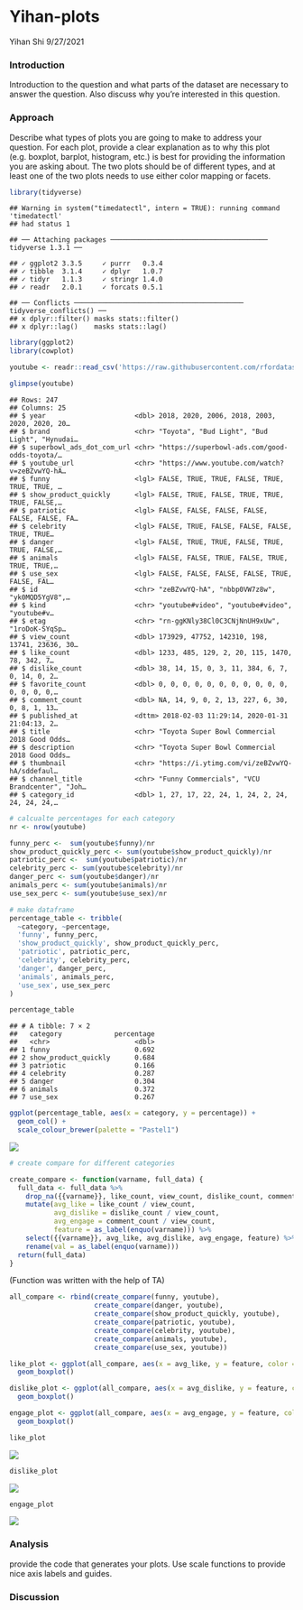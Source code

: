 Yihan-plots
================
Yihan Shi
9/27/2021

### Introduction

Introduction to the question and what parts of the dataset are necessary
to answer the question. Also discuss why you’re interested in this
question.

### Approach

Describe what types of plots you are going to make to address your
question. For each plot, provide a clear explanation as to why this plot
(e.g. boxplot, barplot, histogram, etc.) is best for providing the
information you are asking about. The two plots should be of different
types, and at least one of the two plots needs to use either color
mapping or facets.

``` r
library(tidyverse)
```

    ## Warning in system("timedatectl", intern = TRUE): running command 'timedatectl'
    ## had status 1

    ## ── Attaching packages ─────────────────────────────────────── tidyverse 1.3.1 ──

    ## ✓ ggplot2 3.3.5     ✓ purrr   0.3.4
    ## ✓ tibble  3.1.4     ✓ dplyr   1.0.7
    ## ✓ tidyr   1.1.3     ✓ stringr 1.4.0
    ## ✓ readr   2.0.1     ✓ forcats 0.5.1

    ## ── Conflicts ────────────────────────────────────────── tidyverse_conflicts() ──
    ## x dplyr::filter() masks stats::filter()
    ## x dplyr::lag()    masks stats::lag()

``` r
library(ggplot2)
library(cowplot)
```

``` r
youtube <- readr::read_csv('https://raw.githubusercontent.com/rfordatascience/tidytuesday/master/data/2021/2021-03-02/youtube.csv', show_col_types = FALSE)

glimpse(youtube)
```

    ## Rows: 247
    ## Columns: 25
    ## $ year                      <dbl> 2018, 2020, 2006, 2018, 2003, 2020, 2020, 20…
    ## $ brand                     <chr> "Toyota", "Bud Light", "Bud Light", "Hynudai…
    ## $ superbowl_ads_dot_com_url <chr> "https://superbowl-ads.com/good-odds-toyota/…
    ## $ youtube_url               <chr> "https://www.youtube.com/watch?v=zeBZvwYQ-hA…
    ## $ funny                     <lgl> FALSE, TRUE, TRUE, FALSE, TRUE, TRUE, TRUE, …
    ## $ show_product_quickly      <lgl> FALSE, TRUE, FALSE, TRUE, TRUE, TRUE, FALSE,…
    ## $ patriotic                 <lgl> FALSE, FALSE, FALSE, FALSE, FALSE, FALSE, FA…
    ## $ celebrity                 <lgl> FALSE, TRUE, FALSE, FALSE, FALSE, TRUE, TRUE…
    ## $ danger                    <lgl> FALSE, TRUE, TRUE, FALSE, TRUE, TRUE, FALSE,…
    ## $ animals                   <lgl> FALSE, FALSE, TRUE, FALSE, TRUE, TRUE, TRUE,…
    ## $ use_sex                   <lgl> FALSE, FALSE, FALSE, FALSE, TRUE, FALSE, FAL…
    ## $ id                        <chr> "zeBZvwYQ-hA", "nbbp0VW7z8w", "yk0MQD5YgV8",…
    ## $ kind                      <chr> "youtube#video", "youtube#video", "youtube#v…
    ## $ etag                      <chr> "rn-ggKNly38Cl0C3CNjNnUH9xUw", "1roDoK-SYqSp…
    ## $ view_count                <dbl> 173929, 47752, 142310, 198, 13741, 23636, 30…
    ## $ like_count                <dbl> 1233, 485, 129, 2, 20, 115, 1470, 78, 342, 7…
    ## $ dislike_count             <dbl> 38, 14, 15, 0, 3, 11, 384, 6, 7, 0, 14, 0, 2…
    ## $ favorite_count            <dbl> 0, 0, 0, 0, 0, 0, 0, 0, 0, 0, 0, 0, 0, 0, 0,…
    ## $ comment_count             <dbl> NA, 14, 9, 0, 2, 13, 227, 6, 30, 0, 8, 1, 13…
    ## $ published_at              <dttm> 2018-02-03 11:29:14, 2020-01-31 21:04:13, 2…
    ## $ title                     <chr> "Toyota Super Bowl Commercial 2018 Good Odds…
    ## $ description               <chr> "Toyota Super Bowl Commercial 2018 Good Odds…
    ## $ thumbnail                 <chr> "https://i.ytimg.com/vi/zeBZvwYQ-hA/sddefaul…
    ## $ channel_title             <chr> "Funny Commercials", "VCU Brandcenter", "Joh…
    ## $ category_id               <dbl> 1, 27, 17, 22, 24, 1, 24, 2, 24, 24, 24, 24,…

``` r
# calcualte percentages for each category
nr <- nrow(youtube)

funny_perc <-  sum(youtube$funny)/nr
show_product_quickly_perc <- sum(youtube$show_product_quickly)/nr
patriotic_perc <-  sum(youtube$patriotic)/nr
celebrity_perc <- sum(youtube$celebrity)/nr
danger_perc <- sum(youtube$danger)/nr
animals_perc <- sum(youtube$animals)/nr
use_sex_perc <- sum(youtube$use_sex)/nr

# make dataframe
percentage_table <- tribble(
  ~category, ~percentage,
  'funny', funny_perc,
  'show_product_quickly', show_product_quickly_perc,
  'patriotic', patriotic_perc,
  'celebrity', celebrity_perc,
  'danger', danger_perc,
  'animals', animals_perc,
  'use_sex', use_sex_perc
)

percentage_table
```

    ## # A tibble: 7 × 2
    ##   category             percentage
    ##   <chr>                     <dbl>
    ## 1 funny                     0.692
    ## 2 show_product_quickly      0.684
    ## 3 patriotic                 0.166
    ## 4 celebrity                 0.287
    ## 5 danger                    0.304
    ## 6 animals                   0.372
    ## 7 use_sex                   0.267

``` r
ggplot(percentage_table, aes(x = category, y = percentage)) + 
  geom_col() + 
  scale_colour_brewer(palette = "Pastel1")
```

![](Yihan-plots_files/figure-gfm/plotting_percentage_overall-1.png)<!-- -->

``` r
# create compare for different categories

create_compare <- function(varname, full_data) {
  full_data <- full_data %>% 
    drop_na({{varname}}, like_count, view_count, dislike_count, comment_count) %>% 
    mutate(avg_like = like_count / view_count,
           avg_dislike = dislike_count / view_count,
           avg_engage = comment_count / view_count,
           feature = as_label(enquo(varname))) %>% 
    select({{varname}}, avg_like, avg_dislike, avg_engage, feature) %>%
    rename(val = as_label(enquo(varname)))
  return(full_data)
}
```

(Function was written with the help of TA)

``` r
all_compare <- rbind(create_compare(funny, youtube),
                     create_compare(danger, youtube),
                     create_compare(show_product_quickly, youtube),
                     create_compare(patriotic, youtube),
                     create_compare(celebrity, youtube),
                     create_compare(animals, youtube),
                     create_compare(use_sex, youtube))
```

``` r
like_plot <- ggplot(all_compare, aes(x = avg_like, y = feature, color = val)) +
  geom_boxplot()

dislike_plot <- ggplot(all_compare, aes(x = avg_dislike, y = feature, color = val)) +
  geom_boxplot()

engage_plot <- ggplot(all_compare, aes(x = avg_engage, y = feature, color = val)) +
  geom_boxplot()

like_plot
```

![](Yihan-plots_files/figure-gfm/plotting%20compare-1.png)<!-- -->

``` r
dislike_plot
```

![](Yihan-plots_files/figure-gfm/plotting%20compare-2.png)<!-- -->

``` r
engage_plot
```

![](Yihan-plots_files/figure-gfm/plotting%20compare-3.png)<!-- -->

### Analysis

provide the code that generates your plots. Use scale functions to
provide nice axis labels and guides.

### Discussion
